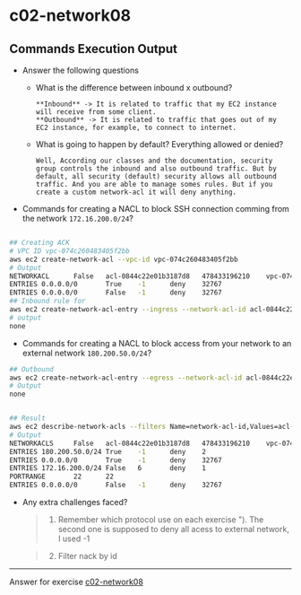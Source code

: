 # c02-network08

## Commands Execution Output

- Answer the following questions

  - What is the difference between inbound x outbound?

    ```
    **Inbound** -> It is related to traffic that my EC2 instance will receive from some client.
    **Outbound** -> It is related to traffic that goes out of my EC2 instance, for example, to connect to internet.
    ```

  - What is going to happen by default? Everything allowed or denied?

    ```
    Well, According our classes and the documentation, security group controls the inbound and also outbound traffic. But by default, all security (default) security allows all outbound traffic. And you are able to manage somes rules. But if you create a custom network-acl it will deny anything.
    ```

* Commands for creating a NACL to block SSH connection comming from the network `172.16.200.0/24`?

```bash

## Creating ACK
# VPC ID vpc-074c260483405f2bb
aws ec2 create-network-acl --vpc-id vpc-074c260483405f2bb
# Output
NETWORKACL      False   acl-0844c22e01b3187d8   478433196210    vpc-074c260483405f2bb
ENTRIES 0.0.0.0/0       True    -1      deny    32767
ENTRIES 0.0.0.0/0       False   -1      deny    32767
## Inbound rule for
aws ec2 create-network-acl-entry --ingress --network-acl-id acl-0844c22e01b3187d8 --protocol 6 --rule-action  deny --rule-number 1 --port-range From=22,To=22--cidr-block 172.16.200.0/24
# output
none
```

- Commands for creating a NACL to block access from your network to an external network `180.200.50.0/24`?

```bash
## Outbound
aws ec2 create-network-acl-entry --egress --network-acl-id acl-0844c22e01b3187d8 --protocol -1 --rule-action deny --rule-number 2 --cidr-block 180.200.50.0/24
# Output
none


## Result
aws ec2 describe-network-acls --filters Name=network-acl-id,Values=acl-0844c22e01b3187d8
# Output
NETWORKACLS     False   acl-0844c22e01b3187d8   478433196210    vpc-074c260483405f2bb
ENTRIES 180.200.50.0/24 True    -1      deny    2
ENTRIES 0.0.0.0/0       True    -1      deny    32767
ENTRIES 172.16.200.0/24 False   6       deny    1
PORTRANGE       22      22
ENTRIES 0.0.0.0/0       False   -1      deny    32767
```

- Any extra challenges faced?

  > 1. Remember which protocol use on each exercise "). The second one is supposed to deny all acess to external network, I used -1

  > 2. Filter nack by id

---

Answer for exercise [c02-network08](https://github.com/devopsacademyau/academy/blob/893381c6f0b69434d9e8597d3d4b1c17f9bc1371/classes/02class/exercises/c02-network08/README.md)

